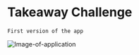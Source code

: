 Takeaway Challenge
==================
```
First version of the app 

 ```

![Image-of-application](https://github.com/AlinaGoaga/takeaway-challenge/blob/master/takeaway%20dec%209.jpeg)
